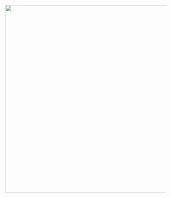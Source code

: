 <img align="right" height="590em" src="https://raw.githubusercontent.com/gist/ViniciusRMoreira/e8c58a016a7f0ba4b6bd153e53cc5da9/raw/db066b30bfc8c42a31021eac54d64dc651462cd2/card.svg"/> 


